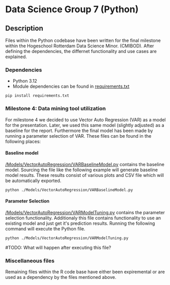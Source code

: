 # Data Science Group 7 (Python)
## Description

Files within the Python codebase have been written for the final milestone within the Hogeschool Rotterdam Data Science Minor. (CMIBOD). After defining the dependencies, the differnet functionality and use cases are explained. 

### Dependencies

* Python 3.12
* Module dependencies can be found in [requirements.txt](requirements.txt)

```
pip install requirements.txt
```

### Milestone 4: Data mining tool utilization

For milestone 4 we decided to use Vector Auto Regression (VAR) as a model for the presentation. Later, we used this same model (slightly adjusted) as a baseline for the report. Furthermore the final model has been made by running a parameter selection of VAR. These files can be found in the following places:

#### Baseline model
[/Models/VectorAutoRegression/VARBaselineModel.py](Models/VectorAutoRegression/VARBaselineModel.py) contains the baseline model. Sourcing the file like the following example will generate baseline model results. These results consist of various plots and CSV file which will be automatically exported.

```
python ./Models/VectorAutoRegression/VARBaselineModel.py
```

#### Parameter Selection
[/Models/VectorAutoRegression/VARModelTuning.py](Models/VectorAutoRegression/VARModelTuning.py) contains the parameter selection functionality. Additionaly this file contains functionality to use an existing model and just get it's prediction results.
Running the following command will execute the Python file.
```
python ./Models/VectorAutoRegression/VARModelTuning.py
```
#TODO: What will happen after executing this file?

### Miscellaneous files
Remaining files within the R code base have either been expiremental or are used as a dependency by the files mentioned above.